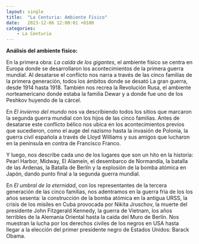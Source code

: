 ```yaml
---
layout: single
title:  "La Centuria: Ambiente Físico"
date:   2023-12-06 12:00:01 +0100
categories: 
    - La Centuria
---
```

**Análisis del ambiente físico:**

En la primera obra: *La caída de los gigantes*, el ambiente físico se
centra en Europa donde se desarrollaron los acontecimientos de la
primera guerra mundial. Al desatarse el conflicto nos narra a través de
las cinco familias de la primera generación, todos los ámbitos donde se
desató La gran guerra, desde 1914 hasta 1918. También nos recrea la
Revolución Rusa, el ambiente norteamericano donde estaba la familia
Dewar y a donde fue uno de los Peshkov huyendo de la cárcel.

En *El invierno del mundo* nos va describiendo todos los sitios que
marcaron la segunda guerra mundial con los hijos de las cinco familias.
Antes de desatarse este conflicto bélico nos ubica en los
acontecimientos previos que sucedieron, como el auge del nazismo hasta
la invasión de Polonia, la guerra civil española a través de Lloyd
Williams y sus amigos que lucharon en la península en contra de
Francisco Franco.

Y luego, nos describe cada uno de los lugares que son un hito en la
historia: Pearl Harbor, Midway, El Alamein, el desembarco de Normandía,
la batalla de las Ardenas, la Batalla de Berlín y la explosión de la
bomba atómica en Japón, dando punto final a la segunda guerra mundial.

En *El umbral de la eternidad*, con los representantes de la tercera
generación de las cinco familias, nos adentramos en la guerra fría de
los los años sesenta: la construcción de la bomba atómica en la antigua
URSS, la crisis de los misiles en Cuba provocada por Nikita Jruschov, la
muerte del presidente John Fitzgerald Kennedy, la guerra de Vietnam, los
años terribles de la Alemania Oriental hasta la caída del Muro de
Berlín. Nos muestran la lucha por los derechos civiles de los negros en
USA hasta llegar a la elección del primer presidente negro de Estados
Unidos: Barack Obama.

